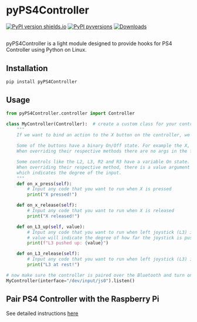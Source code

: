 # pyPS4Controller
[![PyPI version shields.io](https://img.shields.io/pypi/v/pyPS4Controller.svg)](https://pypi.python.org/pypi/pyPS4Controller/) 
[![PyPI pyversions](https://img.shields.io/pypi/pyversions/pyPS4Controller.svg)](https://pypi.python.org/pypi/pyPS4Controller/)
[![Downloads](https://pepy.tech/badge/pyPS4Controller)](https://pepy.tech/project/pyPS4Controller)
##

pyPS4Controller is a light module designed to provide hooks for PS4 Controller using Python on Linux.

## Installation
`pip install pyPS4Controller`

## Usage
```python
from pyPS4Controller.controller import Controller

class MyController(Controller):  # create a custom class for your controller and subclass Controller
    """
    If we want to bind an action to the X button on the controller, we need to override its respective methods.
    
    Some of the buttons have a binary On/Off state. For example the X, Circle, Square, and Triangle buttons.
    When overriding their respective methods there are no args in the function signature.

    Some controls like the L2, L3, R2 and R3 have a variable On state.
    When overriding their respective method, there is a value argument in the function signature 
    which indicates the degree of the input.
    """    
    def on_x_press(self):
        # Input any code that you want to run when X is pressed
        print("X pressed!")

    def on_x_release(self):
        # Input any code that you want to run when X is released
        print("X released!")

    def on_L3_up(self, value):
        # Input any code that you want to run when left joystick (L3) is pushed up
        # value will indicate the degree of how far the joystick is pushed
        print(f"L3 pushed up: {value}")

    def on_L3_release(self):
        # Input any code that you want to run when left joystick (L3) is back to its resting state
        print("L3 at rest!")

# now make sure the controller is paired over the Bluetooth and turn on the listener
MyController(interface="/dev/input/js0").listen()
```

## Pair PS4 Controller with the Raspberry Pi
See detailed instructions [here](https://github.com/macunixs/dualshock4-pi)
